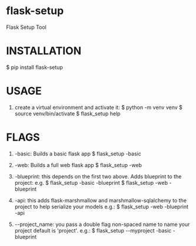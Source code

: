 # flask-setup #
Flask Setup Tool

# INSTALLATION #
$ pip install flask-setup

# USAGE #

1. create a virtual environment and activate it:
   $ python -m venv venv
   $ source venv/bin/activate
   $ flask_setup help

# FLAGS #

1. -basic: Builds a basic flask app
    $ flask_setup -basic
    
2. -web: Builds a full web flask app
    $ flask_setup -web

3. -blueprint: this depends on the first two above. Adds
    blueprint to the project: e.g.
    $ flask_setup -basic -blueprint
    $ flask_setup -web -blueprint

4. -api: this adds flask-marshmallow and
    marshmallow-sqlalchemy to the project
    to help serialize your models e.g.:
    $ flask_setup -web -blueprint -api

5.  --project_name: you pass a double flag non-spaced 
    name to name your project default is 'project'. e.g.:
    $ flask_setup --myproject -basic -blueprint
